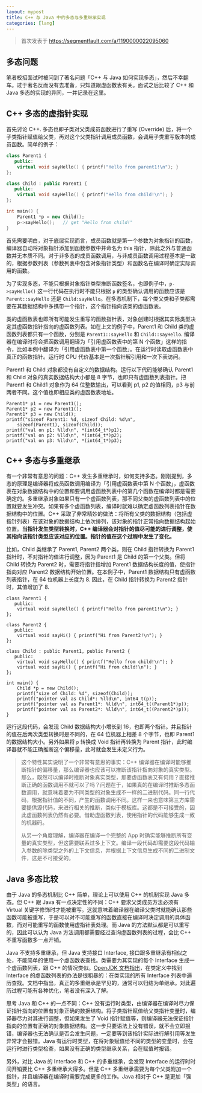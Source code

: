 ```yaml
---
layout: mypost
title: C++ 与 Java 中的多态与多重继承实现
categories: [lang]
---
```


> 首次发表于 https://segmentfault.com/a/1190000022095060

## 多态问题

笔者校招面试时被问到了著名问题「C++ 与 Java 如何实现多态」，然后不幸翻车。过于著名反而没有去准备，只知道跟虚函数表有关。面试之后比较了 C++ 和 Java 多态的实现的异同，一并记录在这里。

## C++ 多态的虚指针实现

首先讨论 C++. 多态也即子类对父类成员函数进行了重写 (Override) 后，将一个子类指针赋值给父类，再对这个父类指针调用成员函数，会调用子类重写版本的成员函数。简单的例子：

```cpp
class Parent1 {
   public:
    virtual void sayHello() { printf("Hello from parent1!\n"); }
};

class Child : public Parent1 {
   public:
    virtual void sayHello() { printf("Hello from child!\n"); }
};

int main() {
    Parent1 *p = new Child();
    p->sayHello();   // get "Hello from child!"
}
```

首先需要明白，对于底层实现而言，成员函数就是第一个参数为对象指针的函数，编译器自动将对象指针添加到函数参数中并命名为 this 指针，除此之外与普通函数并无本质不同。对于非多态的成员函数调用，与非成员函数调用过程基本是一致的，根据参数列表（参数列表中包含对象指针类型）和函数名在编译时确定实际调用的函数。

为了实现多态，不能只根据对象指针类型推断函数签名，也即例子中，`p->sayHello()` 这一行代码在执行时不能只根据 `p` 的类型确认调用的函数应该是 `Parent::sayHello` 还是 `Child:sayHello`。在多态机制下，每个类父类和子类都需要在其数据结构中多携带一个指针，这个指针指向该类的虚函数表。

类的虚函数表也即所有可能发生重写的函数指针表，对象创建时根据其实际类型决定其虚函数指针指向的虚函数列表。如在上文的例子中，Parent1 和 Child 类的虚函数列表都只有一个函数，分别是 `Parent1::sayHello` 和 `Child::sayHello`. 编译器在编译时将会把函数调用翻译为「引用虚函数表中的第 N 个函数」这样的指令，比如本例中翻译为「引用虚函数表中第一个函数」。在运行时读取虚函数表中真正的函数指针。运行时 CPU 代价基本是一次指针解引用和一次下表访问。

Parent1 和 Child 对象都没有自定义的数据结构。运行以下代码能够确认 Parent1 和 Child 对象的真实数据结构大小都是 8 字节，也即只有虚函数列表指针。把 Parent1 和 Child1 对象作为 64 位整数输出，可以看到 p1, p2 的值相同，p3 与前两者不同。这个值也即相应类的虚函数表地址。

```
Parent1* p1 = new Parent1();
Parent1* p2 = new Parent1();
Parent1* p3 = new Child();
printf("sizeof Parent1: %d, sizeof Child: %d\n",
    sizeof(Parent1), sizeof(Child));
printf("val on p1: %lld\n", *(int64_t*)p1);
printf("val on p2: %lld\n", *(int64_t*)p2);
printf("val on p3: %lld\n", *(int64_t*)p3);
```

## C++ 多态与多重继承

有一个非常有意思的问题：C++ 发生多重继承时，如何支持多态。刚刚提到，多态的原理是编译器将成员函数调用编译为「引用虚函数表中第 N 个函数」，虚函数表在对象数据结构中的位置和要调用虚函数列表中的第几个函数在编译时都是需要确定的。多重继承对象如果只有一个虚函数列表，那不同父类的虚函数列表中的位置就要发生冲突。如果有多个虚函数列表，编译时就难以确定虚函数列表指针在数据结构中的位置。C++ 采取了非常精妙的做法：将所有父类的数据结构（包括虚指针列表）在该对象的数据结构上依次排列，该对象的指针正常指向数据结构起始位置。**当指针发生类型转换时，C++ 编译器会对指针的值尽可能的进行调整，使其指向该指针类型应该对应的位置。指针的值在这个过程中发生了变化。**

比如，Child 类继承了 Parent1, Parent2 两个类，则在 Child 指针转换为 Parent1 指针时，不对指针的值进行调整，因为 Parent1 是 Child 的第一个父类。但将 Child 转换为 Parent2 时，需要将指针指增加 Parent1 数据结构长度的值，使指针指向对应 Parent2 数据结构开始位置。在本例子中，Parent1 数据结构只有虚函数列表指针，在 64 位机器上长度为 8. 因此，在 Child 指针转换为 Parent2 指针时，其值增加了 8.

```
class Parent1 {
   public:
    virtual void sayHello() { printf("Hello from parent1!\n"); }
};

class Parent2 {
   public:
    virtual void sayHi() { printf("Hi from Parent2!\n"); }
};

class Child : public Parent1, public Parent2 {
   public:
    virtual void sayHello() { printf("Hello from child!\n"); }
    virtual void sayHi() { printf("Hi from child!\n"); }
};

int main() {
    Child *p = new Child();
    printf("size of Child: %d", sizeof(Child));
    printf("pointer val as Child*: %lld\n", int64_t(p));
    printf("pointer val as Parent1*: %lld\n", int64_t((Parent1*)p));
    printf("pointer val as Parent2*: %lld\n", int64_t((Parent2*)p));
}
```

运行这段代码，会发现 Child 数据结构大小增长到 16，也即两个指针。并且指针的值在后两次类型转换时是不同的，在 64 位机器上相差 8 个字节，也即 Parent1 的数据结构大小。另外如果将 `p` 转换成 Void 指针再转换为 Parent 指针，此时编译器就不能正确推断这个偏移量，此时就会发生未定义行为。

> 这个特性其实说明了一个非常有意思的事实：C++ 编译器在编译时能够推断指针的偏移量，那么编译器也应该可以推断该指针指向对象的真实类型。那么，既然可以编译时推断对象真实类型，那要虚函数表又有何用？直接推断正确的函数调用不就可以了吗？问题在于，如果真的在编译时推断多态函数调用，就意味着要为不同类型的对象生成不一样的二进制代码。同一行代码，根据指针值的不同，产生的函数调用不同。这样一来也意味第三方库需要提供源代码，来进行相关的推断，类似于模板库。这都是不可接受的，因此虚函数列表仍然有必要。借助虚函数列表，使用指针的代码能够生成一致的机器码。
> 
> 从另一个角度理解，编译器在编译一个完整的 App 时确实能够推断所有变量的真实类型，但这需要联系过多上下文。编译一段代码却需要这段代码输入参数的除类型之外的上下文信息，并根据上下文信息生成不同的二进制文件，这是不可接受的。

## Java 多态比较

由于 Java 的多态机制比 C++ 简单，理论上可以使用 C++ 的机制实现 Java 多态。但 C++ 跟 Java 有一点决定性的不同：C++ 要求父类成员方法必须有 Virtual 关键字修饰时才能被重写。这就意味着编译器在编译父类时就能确认那些函数可能被重写，于是可以对不可能重写的函数直接在编译时决定调用的具体函数，而对可能重写的函数使用虚指针表处理。而 Java 的方法默认都是可以重写的，因此可以认为 Java 方法调用都需要经过查询虚函数列表的过程，会比 C++ 不重写函数多一点开销。

Java 不支持多重继承，但 Java 支持接口 Interface, 接口跟多重继承有相似之处，不能简单的使用一个虚函数表查找。类需要为其实现的每个 Interface 生成一个虚函数列表，跟 C++ 的情况类似。[OpenJDK 文档指出](https://wiki.openjdk.java.net/display/HotSpot/InterfaceCalls)，在类定义中找到 Interface 的虚函数列表的办法是很粗暴的：在类实现的所有 Interface 列表中遍历查找。文档中指出，真正的多重继承是罕见的，通常可以归结为单继承。对此遍历过程可能有各种优化，笔者没有深入了解。

思考 Java 和 C++ 的一点不同：C++ 没有运行时类型，由编译器在编译时尽力保证指针指向的位置有对象正确的数据结构。将子类指针赋值给父类指针变量时，编译器尽力对其进行调整，但如果发生了 Void 指针赋值等，则编译器无法保证指针指向的位置有正确的对象数据结构。这一步只要语法上没有错误，就不会立即报错，编译器也无法确认是否会发生问题，一定要等到该指针实际进行解引用等发生异常才会报错。Java 有运行时类型，在将对象赋值给不同的类型的变量时，会在运行时进行类型检查，如果没有正确的类型继承关系，会在赋值时报错。

另外，对比 Java 的 Interface 和 C++ 的多重继承，会发现 Interface 的运行时时间开销要比 C++ 多重继承大得多。但是 C++ 多重继承需要为每个父类附加一个指针，并且编译器在编译时需要完成更多的工作。Java 相对于 C++ 是更加「强类型」的语言。